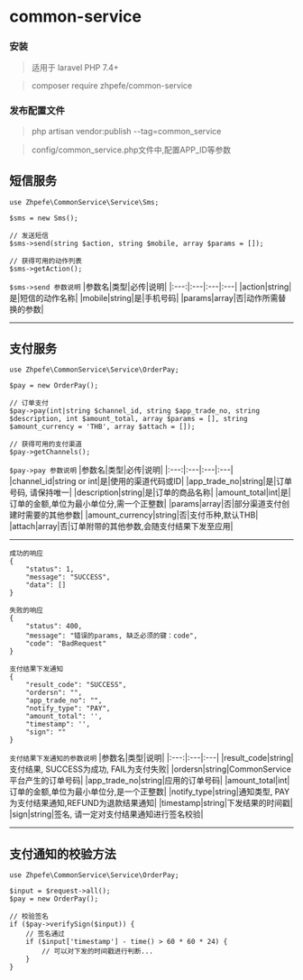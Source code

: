 # common-service
### 安装
> 适用于 laravel PHP 7.4+

> composer require zhpefe/common-service
### 发布配置文件
> php artisan vendor:publish --tag=common_service

> config/common_service.php文件中,配置APP_ID等参数

## 短信服务
```
use Zhpefe\CommonService\Service\Sms;

$sms = new Sms();

// 发送短信
$sms->send(string $action, string $mobile, array $params = []);

// 获得可用的动作列表
$sms->getAction();
```
`` $sms->send 参数说明 ``
|参数名|类型|必传|说明|
|:---:|:---|:---|:---|
|action|string|是|短信的动作名称|
|mobile|string|是|手机号码|
|params|array|否|动作所需替换的参数|
*************
## 支付服务
```
use Zhpefe\CommonService\Service\OrderPay;

$pay = new OrderPay();

// 订单支付
$pay->pay(int|string $channel_id, string $app_trade_no, string $description, int $amount_total, array $params = [], string $amount_currency = 'THB', array $attach = []);

// 获得可用的支付渠道
$pay->getChannels();
```
`` $pay->pay 参数说明 ``
|参数名|类型|必传|说明|
|:---:|:---|:---|:---|
|channel_id|string or int|是|使用的渠道代码或ID|
|app_trade_no|string|是|订单号码, 请保持唯一|
|description|string|是|订单的商品名称|
|amount_total|int|是|订单的金额,单位为最小单位分,需一个正整数|
|params|array|否|部分渠道支付创建时需要的其他参数|
|amount_currency|string|否|支付币种,默认THB|
|attach|array|否|订单附带的其他参数,会随支付结果下发至应用|
*************

``` 
成功的响应 
{
    "status": 1,
    "message": "SUCCESS",
    "data": []
}
```

``` 
失败的响应 
{
    "status": 400,
    "message": "错误的params, 缺乏必须的键：code",
    "code": "BadRequest"
}
```

```
支付结果下发通知
{
	"result_code": "SUCCESS",
	"ordersn": "",
	"app_trade_no": "",
	"notify_type": "PAY",
	"amount_total": '',
	"timestamp": '',
	"sign": ""
}
```
`` 支付结果下发通知的参数说明 ``
|参数名|类型|说明|
|:---:|:---|:---|
|result_code|string|支付结果, SUCCESS为成功, FAIL为支付失败|
|ordersn|string|CommonService平台产生的订单号码|
|app_trade_no|string|应用的订单号码|
|amount_total|int|订单的金额,单位为最小单位分,是一个正整数|
|notify_type|string|通知类型, PAY为支付结果通知,REFUND为退款结果通知|
|timestamp|string|下发结果的时间戳|
|sign|string|签名, 请一定对支付结果通知进行签名校验|

*************
## 支付通知的校验方法
```
use Zhpefe\CommonService\Service\OrderPay;

$input = $request->all();
$pay = new OrderPay();

// 校验签名
if ($pay->verifySign($input)) {
    // 签名通过
    if ($input['timestamp'] - time() > 60 * 60 * 24) {
        // 可以对下发的时间戳进行判断...
    }
}
```